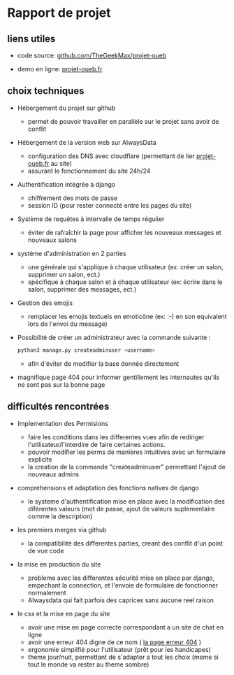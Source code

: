 # Rapport de projet

## liens utiles

- code source: [github.com/TheGeekMax/projet-oueb](https://github.com/TheGeekMax/projet-oueb)

- demo en ligne: [projet-oueb.fr](https://projet-oueb.fr)

## choix techniques


- Hébergement du projet sur github
    - permet de pouvoir travailler en parallèle sur le projet sans avoir de conflit

- Hébergement de la version web sur AlwaysData
    - configuration des DNS avec cloudflare (permettant de lier [projet-oueb.fr](https://projet-oueb.fr) au site)
    - assurant le fonctionnement du site 24h/24

- Authentification intégrée à django
    - chiffrement des mots de passe
    - session ID (pour rester connecté entre les pages du site)

- Système de requêtes à intervalle de temps régulier
    - éviter de rafraîchir la page pour afficher les nouveaux messages et nouveaux salons

- système d'administration en 2 parties 
    - une générale qui s'applique à chaque utilisateur (ex: créer un salon, supprimer un salon, ect.)
    - spécifique à chaque salon et à chaque utilisateur (ex: écrire dans le salon, supprimer des messages, ect.)

- Gestion des emojis
    - remplacer les emojis textuels en emoticône (ex: :-\) en son equivalent lors de l'envoi du message)

- Possibilité de créer un administrateur avec la commande suivante : 
    ```bash
    python3 manage.py createadminuser <username>
    ```

    - afin d'éviter de modifier la base donnée directement    

- magnifique page 404 pour informer gentillement les internautes qu'ils ne sont pas sur la bonne page

## difficultés rencontrées

- Implementation des Permisions
    - faire les conditions dans les differentes vues afin de rediriger l'utilisateur/l'interdire de faire certaines actions.
    - pouvoir modifier les perms de manières intuitives avec un formulaire explicite
    - la creation de la commande "createadminuser" permettant l'ajout de nouveaux admins

- comprehensions et adaptation des fonctions natives de django
    - le systeme d'authentification mise en place avec la modification des diférentes valeurs (mot de passe, ajout de valeurs suplementaire comme la description)


- les premiers merges via github
    - la compatibilité des differentes parties, creant des conflit d'un point de vue code

- la mise en production du site
    - probleme avec les differentes sécurité mise en place par django, empechant la connection, et l'envoie de formulaire de fonctionner normalement
    - Alwaysdata qui fait parfois des caprices sans aucune reel raison

- le css et la mise en page du site 
    - avoir une mise en page correcte correspondant a un site de chat en ligne
    - avoir une erreur 404 digne de ce nom ( [la page erreur 404](https://projet-oueb.fr/404) )
    - ergonomie simplifié pour l'utilisateur (prêt pour les handicapes)
    - theme jour/nuit, permettant de s'adapter a tout les choix (meme si tout le monde va rester au theme sombre)